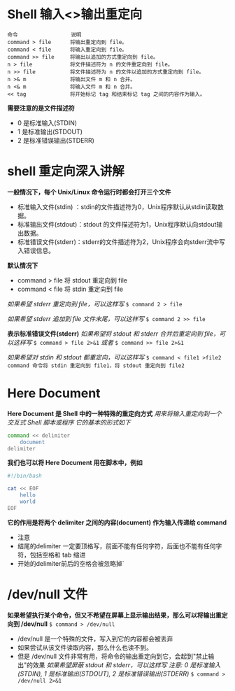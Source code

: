 # Shell 输入<>输出重定向
```note
命令                 说明
command > file      将输出重定向到 file。
command < file      将输入重定向到 file。
command >> file     将输出以追加的方式重定向到 file。
n > file            将文件描述符为 n 的文件重定向到 file。
n >> file           将文件描述符为 n 的文件以追加的方式重定向到 file。
n >& m              将输出文件 m 和 n 合并。
n <& m              将输入文件 m 和 n 合并。
<< tag              将开始标记 tag 和结束标记 tag 之间的内容作为输入。
```
**需要注意的是文件描述符**
+ 0 是标准输入(STDIN)
+ 1 是标准输出(STDOUT)
+ 2 是标准错误输出(STDERR)





# shell 重定向深入讲解
**一般情况下，每个 Unix/Linux 命令运行时都会打开三个文件**
+ 标准输入文件(stdin) ：stdin的文件描述符为0，Unix程序默认从stdin读取数据。
+ 标准输出文件(stdout)：stdout 的文件描述符为1，Unix程序默认向stdout输出数据。
+ 标准错误文件(stderr)：stderr的文件描述符为2，Unix程序会向stderr流中写入错误信息。

**默认情况下**
+ command > file 将 stdout 重定向到 file
+ command < file 将 stdin  重定向到 file

*如果希望 stderr 重定向到 file，可以这样写*
`$ command 2 > file`

*如果希望 stderr 追加到 file 文件末尾，可以这样写*
`$ command 2 >> file`

**表示标准错误文件(stderr)**
*如果希望将 stdout 和 stderr 合并后重定向到 file，可以这样写*
`$ command > file 2>&1`
*或者*
`$ command >> file 2>&1`

*如果希望对 stdin 和 stdout 都重定向，可以这样写*
`$ command < file1 >file2`
`command 命令将 stdin 重定向到 file1，将 stdout 重定向到 file2`




# Here Document
**Here Document 是 Shell 中的一种特殊的重定向方式**
*用来将输入重定向到一个交互式 Shell 脚本或程序*
*它的基本的形式如下*
```bash
command << delimiter
    document
delimiter
```
**我们也可以将 Here Document 用在脚本中，例如**
```bash
#!/bin/bash

cat << EOF
    hello
    world
EOF
```
**它的作用是将两个 delimiter 之间的内容(document) 作为输入传递给 command**
+ 注意
+ 结尾的delimiter 一定要顶格写，前面不能有任何字符，后面也不能有任何字符，包括空格和 tab 缩进
+ 开始的delimiter前后的空格会被忽略掉`




# /dev/null 文件
**如果希望执行某个命令，但又不希望在屏幕上显示输出结果，那么可以将输出重定向到 /dev/null**
`$ command > /dev/null`

+ /dev/null 是一个特殊的文件，写入到它的内容都会被丢弃
+ 如果尝试从该文件读取内容，那么什么也读不到。
+ 但是 /dev/null 文件非常有用，将命令的输出重定向到它，会起到"禁止输出"的效果
*如果希望屏蔽 stdout 和 stderr，可以这样写*
*注意: 0 是标准输入(STDIN), 1 是标准输出(STDOUT), 2 是标准错误输出(STDERR)*
`$ command > /dev/null 2>&1`

















